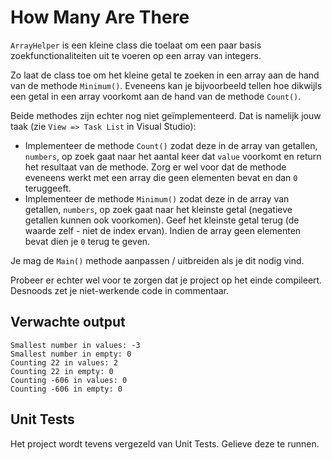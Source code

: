# How Many Are There

`ArrayHelper` is een kleine class die toelaat om een paar basis zoekfunctionaliteiten uit te voeren op een array van integers.

Zo laat de class toe om het kleine getal te zoeken in een array aan de hand van de methode `Minimum()`. Eveneens kan je bijvoorbeeld tellen hoe dikwijls een getal in een array voorkomt aan de hand van de methode `Count()`.

Beide methodes zijn echter nog niet geïmplementeerd. Dat is namelijk jouw taak (zie `View => Task List` in Visual Studio):

* Implementeer de methode `Count()` zodat deze in de array van getallen, `numbers`, op zoek gaat naar het aantal keer dat `value` voorkomt en return het resultaat van de methode. Zorg er wel voor dat de methode eveneens werkt met een array die geen elementen bevat en dan `0` teruggeeft.
* Implementeer de methode `Minimum()` zodat deze in de array van getallen, `numbers`, op zoek gaat naar het kleinste getal (negatieve getallen kunnen ook voorkomen). Geef het kleinste getal terug (de waarde zelf - niet de index ervan). Indien de array geen elementen bevat dien je `0` terug te geven.

Je mag de `Main()` methode aanpassen / uitbreiden als je dit nodig vind.

Probeer er echter wel voor te zorgen dat je project op het einde compileert. Desnoods zet je niet-werkende code in commentaar.

## Verwachte output

```text
Smallest number in values: -3
Smallest number in empty: 0
Counting 22 in values: 2
Counting 22 in empty: 0
Counting -606 in values: 0
Counting -606 in empty: 0
```

## Unit Tests

Het project wordt tevens vergezeld van Unit Tests. Gelieve deze te runnen.
